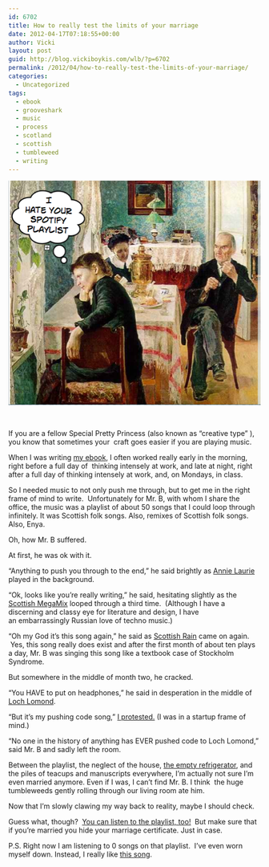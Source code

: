 ```yaml
---
id: 6702
title: How to really test the limits of your marriage
date: 2012-04-17T07:18:55+00:00
author: Vicki
layout: post
guid: http://blog.vickiboykis.com/wlb/?p=6702
permalink: /2012/04/how-to-really-test-the-limits-of-your-marriage/
categories:
  - Uncategorized
tags:
  - ebook
  - grooveshark
  - music
  - process
  - scotland
  - scottish
  - tumbleweed
  - writing
---
```

<p style="text-align: center;">
  <a href="https://raw.githubusercontent.com/veekaybee/wlb/gh-pages/assets/images/2012/04/Screen-shot-2012-04-16-at-11.22.32-PM.png"><img class="aligncenter size-full wp-image-6723" title="Screen shot 2012-04-16 at 11.22.32 PM" src="https://raw.githubusercontent.com/veekaybee/wlb/gh-pages/assets/images/2012/04/Screen-shot-2012-04-16-at-11.22.32-PM.png" alt="" width="507" height="447" /></a>
</p>

&nbsp;

If you are a fellow Special Pretty Princess (also known as &#8220;creative type&#8221; ), you know that sometimes your  craft goes easier if you are playing music.

When I was writing <a href="http://ebook.vickiboykis.com" target="_blank">my ebook</a>, I often worked really early in the morning, right before a full day of  thinking intensely at work, and late at night, right after a full day of thinking intensely at work, and, on Mondays, in class.

So I needed music to not only push me through, but to get me in the right frame of mind to write.  Unfortunately for Mr. B, with whom I share the office, the music was a playlist of about 50 songs that I could loop through infinitely. It was Scottish folk songs. Also, remixes of Scottish folk songs. Also, Enya.

Oh, how Mr. B suffered.

At first, he was ok with it.

&#8220;Anything to push you through to the end,&#8221; he said brightly as <a href="http://www.youtube.com/watch?v=PfydebZ9-78" target="_blank">Annie Laurie</a> played in the background.

&#8220;Ok, looks like you&#8217;re really writing,&#8221; he said, hesitating slightly as the <a href="http://www.youtube.com/watch?v=5_HaNpsEv1w&feature=related" target="_blank">Scottish MegaMix</a> looped through a third time.  (Although I have a discerning and classy eye for literature and design, I have an embarrassingly Russian love of techno music.)

&#8220;Oh my God it&#8217;s this song again,&#8221; he said as <a href="http://www.youtube.com/watch?v=vUXeosPR9ic" target="_blank">Scottish Rain</a> came on again.  Yes, this song really does exist and after the first month of about ten plays a day, Mr. B was singing this song like a textbook case of Stockholm Syndrome.

But somewhere in the middle of month two, he cracked.

&#8220;You HAVE to put on headphones,&#8221; he said in desperation in the middle of <a href="http://www.youtube.com/watch?v=RJ7f0HUk8OU" target="_blank">Loch Lomond</a>.

&#8220;But it&#8217;s my pushing code song,&#8221; <a href="http://blog.news.me/post/19237649258/ah-push-it-the-push-music-behind-19-startups" target="_blank">I protested.</a> (I was in a startup frame of mind.)

&#8220;No one in the history of anything has EVER pushed code to Loch Lomond,&#8221; said Mr. B and sadly left the room.

Between the playlist, the neglect of the house, <a href="http://blog.vickiboykis.com/wlb/2012/04/sad-fridge-is-sad/" target="_blank">the empty refrigerator</a>, and the piles of teacups and manuscripts everywhere, I&#8217;m actually not sure I&#8217;m even married anymore. Even if I was, I can&#8217;t find Mr. B. I think  the huge tumbleweeds gently rolling through our living room ate him.

Now that I&#8217;m slowly clawing my way back to reality, maybe I should check.

Guess what, though?  <a href="http://grooveshark.com/playlist/There+s+Something+About+This+Playlist/69572560" target="_blank">You can listen to the playlist, too!</a>  But make sure that if you&#8217;re married you hide your marriage certificate. Just in case.

P.S. Right now I am listening to 0 songs on that playlist.  I&#8217;ve even worn myself down. Instead, I really like <a href="http://www.youtube.com/watch?v=DHEOF_rcND8&ob=av3e" target="_blank">this song</a>.

&nbsp;